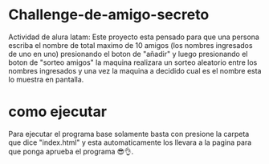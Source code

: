 # Challenge-de-amigo-secreto
Actividad de alura latam:
Este proyecto esta pensado para que una persona escriba el nombre de total maximo de 10 amigos (los nombres ingresados de uno en uno) presionando el boton de "añadir" y luego presionando el boton de "sorteo amigos" la maquina realizara un sorteo aleatorio entre los nombres ingresados y una vez la maquina a decidido cual es el nombre esta lo muestra en pantalla.
# como ejecutar
Para ejecutar el programa base solamente basta con presione la carpeta que dice "index.html" y esta automaticamente los llevara a la pagina para que ponga aprueba el programa 😎👌.
